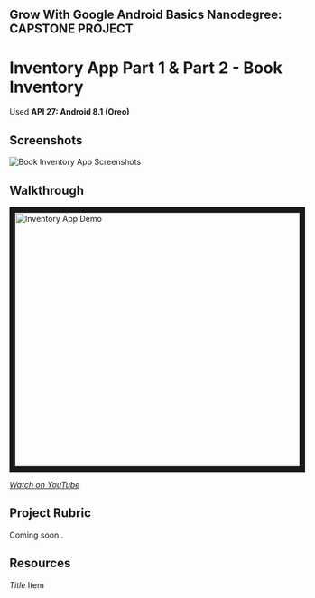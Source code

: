 ## Grow With Google Android Basics Nanodegree: CAPSTONE PROJECT
# Inventory App Part 1 & Part 2 - Book Inventory

Used **API 27: Android 8.1 (Oreo)**

## Screenshots
![Book Inventory App Screenshots](./screenshots-layout.png)

## Walkthrough
<a href="https://www.youtube.com/watch?v=v0DIsGFnqUE" target="_blank"><img src="./youtube.jpg" alt="Inventory App Demo" width="800" height="450" border="10" /></a>

_[Watch on YouTube](https://www.youtube.com/watch?v=v0DIsGFnqUE)_

## Project Rubric
Coming soon..

## Resources

*Title*
Item
